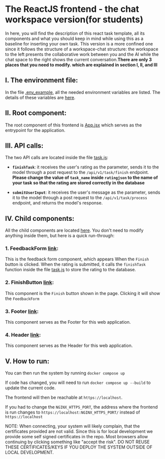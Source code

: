 # The ReactJS frontend - the chat workspace version(for students) 

In here, you will find the description of this react task template, all its components and what you should keep in mind while using this as a baseline for inserting your own task. This version is a more confined one since it follows the structure of a workspace-chat structure: the workspace to the left presents the collaborative work between you and the AI while the chat space to the right shows the current conversation.**There are only 3 places that you need to modify. which are explained in section I, II, and III**

## I. The environment file:
In the file [.env_example](../../.env_example), all the needed environment variables are listed. The details of these variables are [here](../../README.md#local-testing).

## II. Root component: 
The root component of this frontend is [App.jsx](src/App.jsx) which serves as the entrypoint for the application.

## III. API calls:
The two API calls are located inside the file [task.js](src/services/task.js):
- **`finishTask`**: it receives the user's rating as the parameter, sends it to the model through a post request to the `/api/v1/task/finish` endpoint. **Please change the value of `task_name` inside `ratingjson` to the name of your task so that the rating are stored correctly in the database**

- **`submitUserInput`**: it receives the user's message as the parameter, sends it to the model through a post request to the `/api/v1/task/process` endpoint, and returns the model's response.

## IV. Child components: 
All the child components are located [here](src/components). You don't need to modify anything inside them, but here is a quick run-through:

### 1. FeedbackForm [link](src/components/FeedbackForm.jsx):
This is the feedback form component, which appears When the `Finish` button is clicked. When the rating is submitted, it calls the `finishTask` function inside the file [task.js](src/services/task.js) to store the rating to the database.

### 2. FinishButton [link](src/components/FinishButton.jsx):
This component is the `Finish` button shown in the page. Clicking it will show the `FeedbackForm`

### 3. Footer [link](src/components/Footer.jsx):
This component serves as the Footer for this web application.

### 4. Header [link](src/components/Header.jsx):
This component serves as the Header for this web application.

## V. How to run:
You can then run the system by running `docker compose up`

If code has changed, you will need to run `docker compose up --build` to update the current code.

The frontend will then be reachable at `https://localhost`.

If you had to change the `NGINX_HTTPS_PORT`, the address where the frontend is run changes to `https://localhost:NGINX_HTTPS_PORT/` instead of `https://localhost`

NOTE: When connecting, your system will likely complain, that the certificates provided are not valid. Since this is for local development we provide some self signed certificates in the repo. Most browsers allow continuing by clicking something like "accept the risk".
DO NOT REUSE THESE CERTIFICATES/KEYS IF YOU DEPLOY THE SYSTEM OUTSIDE OF LOCAL DEVELOPMENT.
